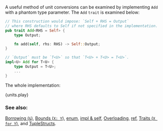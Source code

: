 A useful method of unit conversions can be examined by implementing `Add`
with a phantom type parameter. The `Add` `trait` is examined below:

```rust
// This construction would impose: `Self + RHS = Output`
// where RHS defaults to Self if not specified in the implementation.
pub trait Add<RHS = Self> {
    type Output;

    fn add(self, rhs: RHS) -> Self::Output;
}

// `Output` must be `T<U>` so that `T<U> + T<U> = T<U>`.
impl<U> Add for T<U> {
    type Output = T<U>;
    ...
}
```

The whole implementation:

{units.play}

### See also:

[Borrowing (`&`)], [Bounds (`X: Y`)], [enum], [impl & self],
[Overloading], [ref], [Traits (`X for Y`)], and [TupleStructs].

[Borrowing (`&`)]: /scope/borrow.html
[Bounds (`X: Y`)]: /trait/bounds.html
[enum]: ../custom_types/enum.html
[impl & self]: /fn/methods.html
[Overloading]: ../trait/ops.html
[ref]: ../scope/borrow/ref.html
[Traits (`X for Y`)]: /trait.html
[TupleStructs]: ../custom_types/structs.html
[std::marker::PhantomData]: https://doc.rust-lang.org/std/marker/struct.PhantomData.html